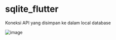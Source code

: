 # sqlite_flutter

Koneksi API yang disimpan ke dalam local database

![image](https://user-images.githubusercontent.com/73903697/103164496-89ae3600-483e-11eb-9d75-1675b5d0d488.png)

